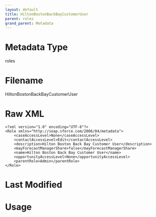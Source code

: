 ```yaml
---
layout: default
title: HiltonBostonBackBayCustomerUser
parent: roles
grand_parent: Metadata
---
```

# Metadata Type
roles


# Filename 
HiltonBostonBackBayCustomerUser


# Raw XML
```
<?xml version="1.0" encoding="UTF-8"?>
<Role xmlns="http://soap.sforce.com/2006/04/metadata">
    <caseAccessLevel>None</caseAccessLevel>
    <contactAccessLevel>Edit</contactAccessLevel>
    <description>Hilton Boston Back Bay Customer User</description>
    <mayForecastManagerShare>false</mayForecastManagerShare>
    <name>Hilton Boston Back Bay Customer User</name>
    <opportunityAccessLevel>None</opportunityAccessLevel>
    <parentRole>Admin</parentRole>
</Role>
```


# Last Modified


# Usage
